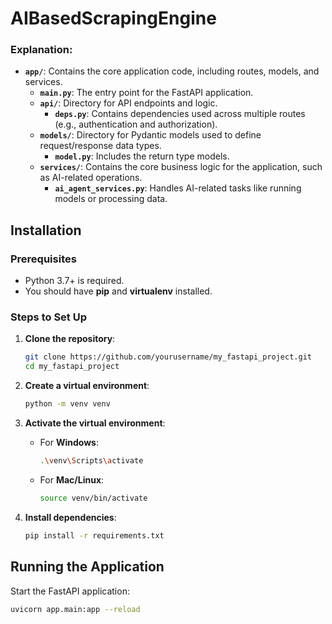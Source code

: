 # AIBasedScrapingEngine

### Explanation:

- **`app/`**: Contains the core application code, including routes, models, and services.
  - **`main.py`**: The entry point for the FastAPI application.
  - **`api/`**: Directory for API endpoints and logic.
    - **`deps.py`**: Contains dependencies used across multiple routes (e.g., authentication and authorization).
  - **`models/`**: Directory for Pydantic models used to define request/response data types.
    - **`model.py`**: Includes the return type models.
  - **`services/`**: Contains the core business logic for the application, such as AI-related operations.
    - **`ai_agent_services.py`**: Handles AI-related tasks like running models or processing data.

## Installation

### Prerequisites
- Python 3.7+ is required.
- You should have **pip** and **virtualenv** installed.

### Steps to Set Up

1. **Clone the repository**:

    ```bash
    git clone https://github.com/yourusername/my_fastapi_project.git
    cd my_fastapi_project
    ```

2. **Create a virtual environment**:

    ```bash
    python -m venv venv
    ```

3. **Activate the virtual environment**:
   - For **Windows**:
   
     ```bash
     .\venv\Scripts\activate
     ```
   - For **Mac/Linux**:
   
     ```bash
     source venv/bin/activate
     ```

4. **Install dependencies**:

    ```bash
    pip install -r requirements.txt
    ```

## Running the Application

Start the FastAPI application:

```bash
uvicorn app.main:app --reload

